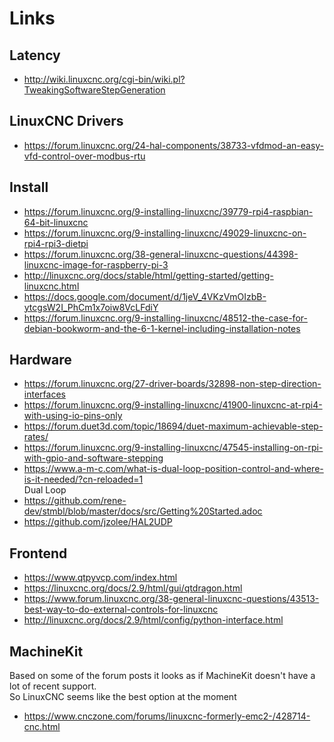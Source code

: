 # Links

## Latency

  * http://wiki.linuxcnc.org/cgi-bin/wiki.pl?TweakingSoftwareStepGeneration

## LinuxCNC Drivers

  * https://forum.linuxcnc.org/24-hal-components/38733-vfdmod-an-easy-vfd-control-over-modbus-rtu

## Install

  * https://forum.linuxcnc.org/9-installing-linuxcnc/39779-rpi4-raspbian-64-bit-linuxcnc
  * https://forum.linuxcnc.org/9-installing-linuxcnc/49029-linuxcnc-on-rpi4-rpi3-dietpi
  * https://forum.linuxcnc.org/38-general-linuxcnc-questions/44398-linuxcnc-image-for-raspberry-pi-3
  * http://linuxcnc.org/docs/stable/html/getting-started/getting-linuxcnc.html
  * https://docs.google.com/document/d/1jeV_4VKzVmOIzbB-ytcgsW2I_PhCm1x7oiw8VcLFdiY
  * https://forum.linuxcnc.org/9-installing-linuxcnc/48512-the-case-for-debian-bookworm-and-the-6-1-kernel-including-installation-notes

## Hardware

  * https://forum.linuxcnc.org/27-driver-boards/32898-non-step-direction-interfaces
  * https://forum.linuxcnc.org/9-installing-linuxcnc/41900-linuxcnc-at-rpi4-with-using-io-pins-only
  * https://forum.duet3d.com/topic/18694/duet-maximum-achievable-step-rates/
  * https://forum.linuxcnc.org/9-installing-linuxcnc/47545-installing-on-rpi-with-gpio-and-software-stepping
  * https://www.a-m-c.com/what-is-dual-loop-position-control-and-where-is-it-needed/?cn-reloaded=1  
    Dual Loop
  * https://github.com/rene-dev/stmbl/blob/master/docs/src/Getting%20Started.adoc
  * https://github.com/jzolee/HAL2UDP

## Frontend

  * https://www.qtpyvcp.com/index.html
  * https://linuxcnc.org/docs/2.9/html/gui/qtdragon.html
  * https://www.forum.linuxcnc.org/38-general-linuxcnc-questions/43513-best-way-to-do-external-controls-for-linuxcnc
  * http://linuxcnc.org/docs/2.9/html/config/python-interface.html

## MachineKit

Based on some of the forum posts it looks as if MachineKit doesn't have a lot of recent support.  
So LinuxCNC seems like the best option at the moment

  * https://www.cnczone.com/forums/linuxcnc-formerly-emc2-/428714-cnc.html

